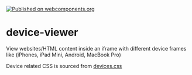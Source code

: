 [![Published on webcomponents.org](https://img.shields.io/badge/webcomponents.org-published-blue.svg)](https://www.webcomponents.org/element/arcoirislabs/device-viewer)

# device-viewer
View websites/HTML content inside an iframe with different device frames like (iPhones, iPad Mini, Android, MacBook Pro)

Device related CSS is sourced from [devices.css](https://marvelapp.github.io/devices.css/)
